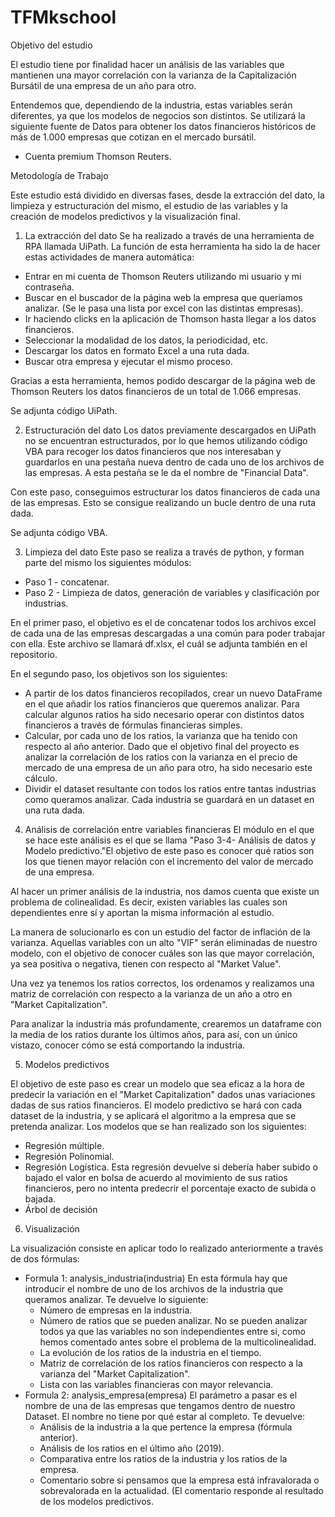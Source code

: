 # TFMkschool

Objetivo del estudio

El estudio tiene por finalidad hacer un análisis de las variables que mantienen una mayor correlación con la varianza de la Capitalización Bursátil de una empresa de un año para otro.

Entendemos que, dependiendo de la industria, estas variables serán diferentes, ya que los modelos de negocios son distintos.
Se utilizará la siguiente fuente de Datos para obtener los datos financieros históricos de más de 1.000 empresas que cotizan en el mercado bursátil.
- Cuenta premium Thomson Reuters.

Metodología de Trabajo

Este estudio está dividido en diversas fases, desde la extracción del dato, la limpieza y estructuración del mismo, el estudio de las variables y la creación de modelos predictivos y la visualización final.


1. La extracción del dato
Se ha realizado a través de una herramienta de RPA llamada UiPath.
La función de esta herramienta ha sido la de hacer estas actividades de manera automática:
- Entrar en mi cuenta de Thomson Reuters utilizando mi usuario y mi contraseña.
- Buscar en el buscador de la página web la empresa que queríamos analizar. (Se le pasa una lista por excel con las distintas empresas).
- Ir haciendo clicks en la aplicación de Thomson hasta llegar a los datos financieros.
- Seleccionar la modalidad de los datos, la periodicidad, etc.
- Descargar los datos en formato Excel a una ruta dada.
- Buscar otra empresa y ejecutar el mismo proceso.

Gracias a esta herramienta, hemos podido descargar de la página web de Thomson Reuters los datos financieros de un total de 1.066 empresas.

Se adjunta código UiPath. 



2. Estructuración del dato
Los datos previamente descargados en UiPath no se encuentran estructurados, por lo que hemos utilizando código VBA para recoger los datos financieros que nos interesaban y guardarlos en una pestaña nueva dentro de cada uno de los archivos de las empresas. A esta pestaña se le da el nombre de "Financial Data".

Con este paso, conseguimos estructurar los datos financieros de cada una de las empresas. Esto se consigue realizando un bucle dentro de una ruta dada.

Se adjunta código VBA.



3. Limpieza del dato
Este paso se realiza a través de python, y forman parte del mismo los siguientes módulos:
- Paso 1 - concatenar.
- Paso 2 - Limpieza de datos, generación de variables y clasificación por industrias.

En el primer paso, el objetivo es el de concatenar todos los archivos excel de cada una de las empresas descargadas a una común para poder trabajar con ella.
Este archivo se llamará df.xlsx, el cuál se adjunta también en el repositorio.

En el segundo paso, los objetivos son los siguientes:
- A partir de los datos financieros recopilados, crear un nuevo DataFrame en el que añadir los ratios financieros que queremos analizar. Para calcular algunos ratios ha sido necesario operar con distintos datos financieros a través de fórmulas financieras simples.
- Calcular, por cada uno de los ratios, la varianza que ha tenido con respecto al año anterior. Dado que el objetivo final del proyecto es analizar la correlación de los ratios con la varianza en el precio de mercado de una empresa de un año para otro, ha sido necesario este cálculo.
- Dividir el dataset resultante con todos los ratios entre tantas industrias como queramos analizar. Cada industria se guardará en un dataset en una ruta dada.



4. Análisis de correlación entre variables financieras
El módulo en el que se hace este análisis es el que se llama "Paso 3-4- Análisis de datos y Modelo predictivo."El objetivo de este paso es conocer qué ratios son los que tienen mayor relación con el incremento del valor de mercado de una empresa.

Al hacer un primer análisis de la industria, nos damos cuenta que existe un problema de colinealidad. Es decir, existen variables las cuales son dependientes enre sí y aportan la misma información al estudio.

La manera de solucionarlo es con un estudio del factor de inflación de la varianza. Aquellas variables con un alto "VIF" serán eliminadas de nuestro modelo, con el objetivo de conocer cuáles son las que mayor correlación, ya sea positiva o negativa, tienen con respecto al "Market Value".

Una vez ya tenemos los ratios correctos, los ordenamos y realizamos una matriz de correlación con respecto a la varianza de un año a otro en "Market Capitalization".

Para analizar la industria más profundamente, crearemos un dataframe con la media de los ratios durante los últimos años, para así, con un único vistazo, conocer cómo se está comportando la industria.



5. Modelos predictivos

El objetivo de este paso es crear un modelo que sea eficaz a la hora de predecir la variación en el "Market Capitalization" dados unas variaciones dadas de sus ratios financieros.
El modelo predictivo se hará con cada dataset de la industria, y se aplicará el algoritmo a la empresa que se pretenda analizar.
Los modelos que se han realizado son los siguientes:
- Regresión múltiple.
- Regresión Polinomial.
- Regresión Logística. Esta regresión devuelve si debería haber subido o bajado el valor en bolsa de acuerdo al movimiento de sus ratios financieros, pero no intenta predecrir el porcentaje exacto de subida o bajada.
- Árbol de decisión



6. Visualización

La visualización consiste en aplicar todo lo realizado anteriormente a través de dos fórmulas:
- Formula 1: analysis_industria(industria)
  En esta fórmula hay que introducir el nombre de uno de los archivos de la industria que queramos analizar. Te devuelve lo siguiente:
    - Número de empresas en la industria.
    - Número de ratios que se pueden analizar. No se pueden analizar todos ya que las variables no son independientes entre si, como hemos comentado antes sobre el problema de   la multicolinealidad.
    - La evolución de los ratios de la industria en el tiempo.
    - Matriz de correlación de los ratios financieros con respecto a la varianza del "Market Capitalization".
    - Lista con las variables financieras con mayor relevancia.
 - Formula 2: analysis_empresa(empresa)
   El parámetro a pasar es el nombre de una de las empresas que tengamos dentro de nuestro Dataset. El nombre no tiene por qué estar al completo. Te devuelve:
     - Análisis de la industria a la que pertence la empresa (fórmula anterior).
     - Análisis de los ratios en el último año (2019).
     - Comparativa entre los ratios de la industria y los ratios de la empresa.
     - Comentario sobre si pensamos que la empresa está infravalorada o sobrevalorada en la actualidad. (El comentario responde al resultado de los modelos predictivos.
     
    










